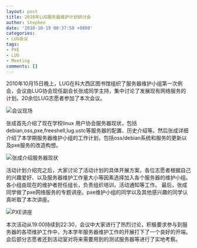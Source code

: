 ```yaml
---
layout: post
title: 2010年LUG服务器维护计划研讨会
author: Stephen
date: '2010-10-19 00:37:50 +0800'
categories:
- LUG会议
tags:
- PXE
- LUG
- Meeting
comments: []
---
```

2010年10月15日晚上，LUG在科大西区图书馆组织了服务器维护小组第一次例会，会议由LUG协会现任副会长张成同学主持，集中讨论了发展现有网络服务的计划。20余位LUG志愿者参加了本次会议。

![会议现场](https://ftp.ustclug.org/wp-content/gallery/2010-lug-pxe-dev-meeting/img_8131.jpg)

张成首先介绍了现在学校linux 用户协会服务器现状，包括debian,oss,pxe,freeshell,lug.ustc等服务器的配置、历史介绍等。然后张成详细介绍了本学期服务器维护小组的工作计划，包括oss/debian系统和服务的更新以及pxe服务的改造构想。

![张成介绍服务器现状](https://ftp.ustclug.org/wp-content/gallery/2010-lug-pxe-dev-meeting/img_8126.jpg)

活动计划介绍完之后，大家讨论了活动计划的具体开展方案，各位志愿者根据自己的兴趣爱好、以及服务器维护工作量大小等因素选择加入各个服务器的维护小组。各小组由现在的维护者担任组长，负责组织培训，活动通知等工作。 最后，张成同学做了pxe网络服务的专题讲座。pxe维护小组的同学以及其他感兴趣的同学认真听取了本次讲座。

![PXE讲座](https://ftp.ustclug.org/wp-content/gallery/2010-lug-pxe-dev-meeting/img_8136.jpg)

本次活动从19:00持续到22:30，会议中大家进行了热烈讨论，积极要求参与到服务器的各项维护工作中，为本学年服务器维护工作的开展打下了一个良好的开端。会后部分志愿者还到活动室对将来需要用到的测试服务器等进行了实地考察。
